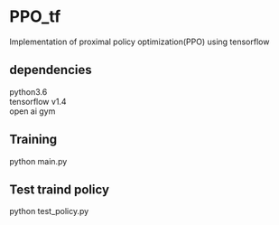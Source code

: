 # PPO_tf
Implementation of proximal policy optimization(PPO) using tensorflow

## dependencies
python3.6\
tensorflow v1.4\
open ai gym

## Training
python main.py 

## Test traind policy
python test_policy.py
